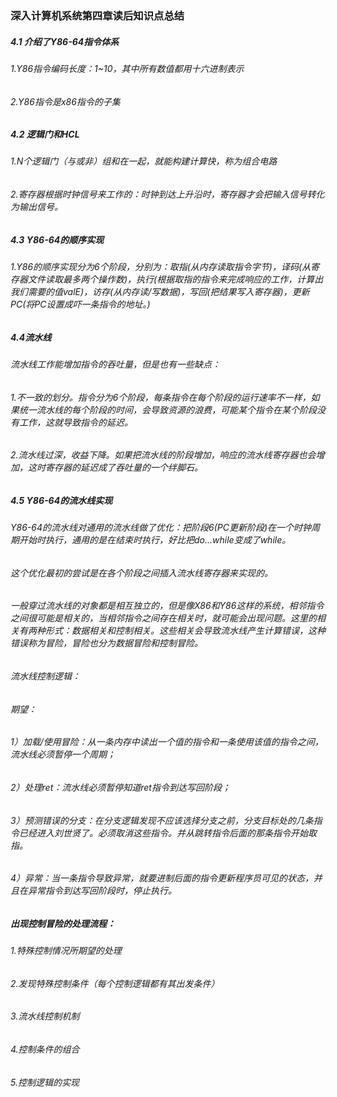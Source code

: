 ### 深入计算机系统第四章读后知识点总结

##### 4.1  介绍了Y86-64指令体系

###### 1.Y86指令编码长度：1~10，其中所有数值都用十六进制表示

###### 2.Y86指令是x86指令的子集



##### 4.2 逻辑门和HCL

###### 1.N个逻辑门（与或非）组和在一起，就能构建计算快，称为组合电路

###### 2.寄存器根据时钟信号来工作的：时钟到达上升沿时，寄存器才会把输入信号转化为输出信号。



##### 4.3 Y86-64的顺序实现

###### 1.Y86的顺序实现分为6个阶段，分别为：取指(从内存读取指令字节)，译码(从寄存器文件读取最多两个操作数)，执行(根据取指的指令来完成响应的工作，计算出我们需要的值valE)，访存(从内存读/写数据)，写回(把结果写入寄存器)，更新PC(将PC设置成吓一条指令的地址。)



##### 4.4流水线

###### 流水线工作能增加指令的吞吐量，但是也有一些缺点：

######     1.不一致的划分。指令分为6个阶段，每条指令在每个阶段的运行速率不一样，如果统一流水线的每个阶段的时间，会导致资源的浪费，可能某个指令在某个阶段没有工作，这就导致指令的延迟。

######     2.流水线过深，收益下降。如果把流水线的阶段增加，响应的流水线寄存器也会增加，这时寄存器的延迟成了吞吐量的一个绊脚石。



##### 4.5 Y86-64的流水线实现

###### Y86-64的流水线对通用的流水线做了优化：把阶段6(PC更新阶段)在一个时钟周期开始时执行，通用的是在结束时执行，好比把do...while变成了while。

###### 这个优化最初的尝试是在各个阶段之间插入流水线寄存器来实现的。

###### 一般穿过流水线的对象都是相互独立的，但是像X86和Y86这样的系统，相邻指令之间很可能是相关的，当相邻指令之间存在相关时，就可能会出现问题。这里的相关有两种形式：数据相关和控制相关。这些相关会导致流水线产生计算错误，这种错误称为冒险，冒险也分为数据冒险和控制冒险。

###### 流水线控制逻辑：

######     期望：

######     1）加载/使用冒险：从一条内存中读出一个值的指令和一条使用该值的指令之间，流水线必须暂停一个周期；

######     2）处理ret：流水线必须暂停知道ret指令到达写回阶段；

######     3）预测错误的分支：在分支逻辑发现不应该选择分支之前，分支目标处的几条指令已经进入刘世贤了。必须取消这些指令。并从跳转指令后面的那条指令开始取指。

######     4）异常：当一条指令导致异常，就要进制后面的指令更新程序员可见的状态，并且在异常指令到达写回阶段时，停止执行。

###### 

##### 出现控制冒险的处理流程：

###### 1.特殊控制情况所期望的处理

###### 2.发现特殊控制条件（每个控制逻辑都有其出发条件）

###### 3.流水线控制机制

###### 4.控制条件的组合

###### 5.控制逻辑的实现











###### 

###### 

   

















